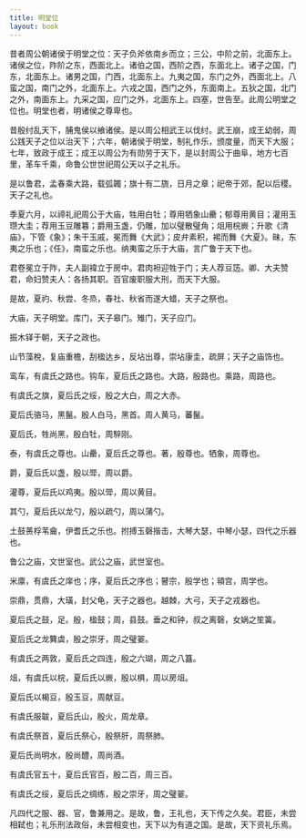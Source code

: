 ```yaml
---
title: 明堂位
layout: book
---
```


昔者周公朝诸侯于明堂之位：天子负斧依南乡而立；三公，中阶之前，北面东上。诸侯之位，阼阶之东，西面北上。诸伯之国，西阶之西，东面北上。诸子之国，门东，北面东上。诸男之国，门西，北面东上。九夷之国，东门之外，西面北上。八蛮之国，南门之外，北面东上。六戎之国，西门之外，东面南上。五狄之国，北门之外，南面东上。九采之国，应门之外，北面东上。四塞，世告至。此周公明堂之位也。明堂也者，明诸侯之尊卑也。

昔殷纣乱天下，脯鬼侯以飨诸侯。是以周公相武王以伐纣。武王崩，成王幼弱，周公践天子之位以治天下；六年，朝诸侯于明堂，制礼作乐，颁度量，而天下大服；七年，致政于成王；成王以周公为有勋劳于天下，是以封周公于曲阜，地方七百里，革车千乘，命鲁公世世祀周公天以子之礼乐。

是以鲁君，孟春乘大路，载弧韣；旗十有二旒，日月之章；祀帝于郊，配以后稷。天子之礼也。

季夏六月，以禘礼祀周公于大庙，牲用白牡；尊用牺象山罍；郁尊用黄目；灌用玉瓒大圭；荐用玉豆雕篹；爵用玉盏，仍雕，加以璧散璧角；俎用梡嶡；升歌《清庙》，下管《象》；朱干玉戚，冕而舞《大武》；皮弁素积，裼而舞《大夏》。昧，东夷之乐也；《任》，南蛮之乐也。纳夷蛮之乐于大庙，言广鲁于天下也。

君卷冕立于阼，夫人副褘立于房中。君肉袒迎牲于门；夫人荐豆笾。卿、大夫赞君，命妇赞夫人：各扬其职。百官废职服大刑，而天下大服。

是故，夏礿、秋尝、冬烝，春社、秋省而遂大蜡，天子之祭也。

大庙，天子明堂。库门，天子皋门。雉门，天子应门。

振木铎于朝，天子之政也。

山节藻梲，复庙重檐，刮楹达乡，反坫出尊，崇坫康圭，疏屏；天子之庙饰也。

鸾车，有虞氏之路也。钩车，夏后氏之路也。大路，殷路也。乘路，周路也。

有虞氏之旗，夏后氏之绥，殷之大白，周之大赤。

夏后氏骆马，黑鬣。殷人白马，黑首。周人黄马，蕃鬣。

夏后氏，牲尚黑，殷白牡，周騂刚。

泰，有虞氏之尊也。山罍，夏后氏之尊也。著，殷尊也。牺象，周尊也。

爵，夏后氏以盏，殷以斝，周以爵。

灌尊，夏后氏以鸡夷。殷以斝，周以黄目。

其勺，夏后氏以龙勺，殷以疏勺，周以蒲勺。

土鼓蒉桴苇龠，伊耆氏之乐也。拊搏玉磬揩击，大琴大瑟，中琴小瑟，四代之乐器也。

鲁公之庙，文世室也。武公之庙，武世室也。

米廪，有虞氏之庠也；序，夏后氏之序也；瞽宗，殷学也；頖宫，周学也。

崇鼎，贯鼎，大璜，封父龟，天子之器也。越棘，大弓，天子之戎器也。

夏后氏之鼓，足。殷，楹鼓；周，县鼓。垂之和钟，叔之离磬，女娲之笙簧。

夏后氏之龙簨虡，殷之崇牙，周之璧翣。

有虞氏之两敦，夏后氏之四连，殷之六瑚，周之八簋。

俎，有虞氏以梡，夏后氏以嶡，殷以椇，周以房俎。

夏后氏以楬豆，殷玉豆，周献豆。

有虞氏服韍，夏后氏山，殷火，周龙章。

有虞氏祭首，夏后氏祭心，殷祭肝，周祭肺。

夏后氏尚明水，殷尚醴，周尚酒。

有虞氏官五十，夏后氏官百，殷二百，周三百。

有虞氏之绥，夏后氏之绸练，殷之崇牙，周之璧翣。

凡四代之服、器、官，鲁兼用之。是故，鲁，王礼也，天下传之久矣。君臣，未尝相弑也；礼乐刑法政俗，未尝相变也，天下以为有道之国。是故，天下资礼乐焉。

